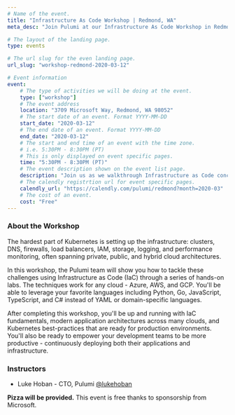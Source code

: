 ```yaml
---
# Name of the event.
title: "Infrastructure As Code Workshop | Redmond, WA"
meta_desc: "Join Pulumi at our Infrastructure As Code Workshop in Redmond, WA and learn more about cloud programming, infrastructure as code, and many other topics."

# The layout of the landing page.
type: events

# The url slug for the even landing page.
url_slug: "workshop-redmond-2020-03-12"

# Event information
event:
    # The type of activities we will be doing at the event.
    type: ["workshop"]
    # The event address
    location: "3709 Microsoft Way, Redmond, WA 98052"
    # The start date of an event. Format YYYY-MM-DD
    start_date: "2020-03-12"
    # The end date of an event. Format YYYY-MM-DD
    end_date: "2020-03-12"
    # The start and end time of an event with the time zone.
    # i.e. 5:30PM - 8:30PM (PT)
    # This is only displayed on event specific pages.
    time: "5:30PM - 8:30PM (PT)"
    # The event description shown on the event list page.
    description: "Join us as we walkthrough Infrastructure as Code concepts via a series of hands-on labs. Topics covered include IaC fundamentals, in addition to application architectures and how to use IaC to create, update, and manage them."
    # The calendly registrtion url for event specific pages.
    calendly_url: "https://calendly.com/pulumi/redmond?month=2020-03"
    # The cost of an event.
    cost: "Free"
---
```


### About the Workshop

The hardest part of Kubernetes is setting up the infrastructure: clusters, DNS, firewalls, load balancers, IAM, storage, logging, and performance monitoring, often spanning private, public, and hybrid cloud architectures.

In this workshop, the Pulumi team will show you how to tackle these challenges using Infrastructure as Code (IaC) through a series of hands-on labs. The techniques work for any cloud - Azure, AWS, and GCP. You'll be able to leverage your favorite languages including Python, Go, JavaScript, TypeScript, and C# instead of YAML or domain-specific languages.

After completing this workshop, you'll be up and running with IaC fundamentals, modern application architectures across many clouds, and Kubernetes best-practices that are ready for production environments. You'll also be ready to empower your development teams to be more productive - continuously deploying both their applications and infrastructure.

### Instructors

* Luke Hoban - CTO, Pulumi <a href="https://twitter.com/lukehoban" target="_blank">@lukehoban</a>

**Pizza will be provided.** This event is free thanks to sponsorship from Microsoft.
